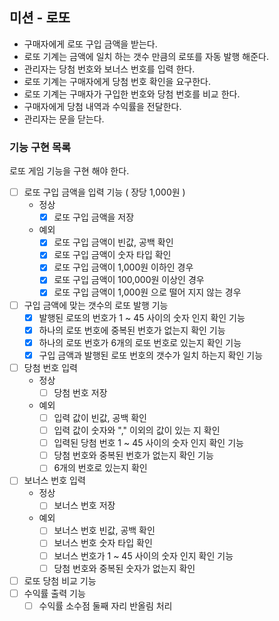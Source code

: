## 미션 - 로또

- 구매자에게 로또 구입 금액을 받는다.
- 로또 기계는 금액에 일치 하는 갯수 만큼의 로또를 자동 발행 해준다.
- 관리자는 당첨 번호와 보너스 번호를 입력 한다.
- 로또 기계는 구매자에게 당첨 번호 확인을 요구한다.
- 로또 기계는 구매자가 구입한 번호와 당첨 번호를 비교 한다.
- 구매자에게 당첨 내역과 수익률을 전달한다.
- 관리자는 문을 닫는다.

### 기능 구현 목록

로또 게임 기능을 구현 해야 한다.

- [ ] 로또 구입 금액을 입력 기능 ( 장당 1,000원 )
    - 정상
        - [x] 로또 구입 금액을 저장
    - 예외
        - [x] 로또 구입 금액이 빈값, 공백 확인
        - [x] 로또 구입 금액이 숫자 타입 확인
        - [x] 로또 구입 금액이 1,000원 이하인 경우
        - [x] 로또 구입 금액이 100,000원 이상인 경우
        - [x] 로또 구입 금액이 1,000원 으로 떨어 지지 않는 경우
- [ ] 구입 금액에 맞는 갯수의 로또 발행 기능
    - [x] 발행된 로또의 번호가 1 ~ 45 사이의 숫자 인지 확인 기능
    - [x] 하나의 로또 번호에 중복된 번호가 없는지 확인 기능
    - [x] 하나의 로또 번호가 6개의 로또 번호로 있는지 확인 기능
    - [x] 구입 금액과 발행된 로또 번호의 갯수가 일치 하는지 확인 기능
- [ ] 당첨 번호 입력
    - 정상
        - [ ] 당첨 번호 저장
    - 예외
        - [ ] 입력 값이 빈값, 공백 확인
        - [ ] 입력 값이 숫자와 "," 이외의 값이 있는 지 확인
        - [ ] 입력된 당첨 번호 1 ~ 45 사이의 숫자 인지 확인 기능
        - [ ] 당첨 번호와 중복된 번호가 없는지 확인 기능
        - [ ] 6개의 번호로 있는지 확인
- [ ] 보너스 번호 입력
    - 정상
        - [ ] 보너스 번호 저장
    - 예외
        - [ ] 보너스 번호 빈값, 공백 확인
        - [ ] 보너스 번호 숫자 타입 확인
        - [ ] 보너스 번호가 1 ~ 45 사이의 숫자 인지 확인 기능
        - [ ] 당첨 번호와 중복된 숫자가 없는지 확인
- [ ] 로또 당첨 비교 기능
- [ ] 수익률 출력 기능
    - [ ] 수익률 소수점 둘째 자리 반올림 처리  